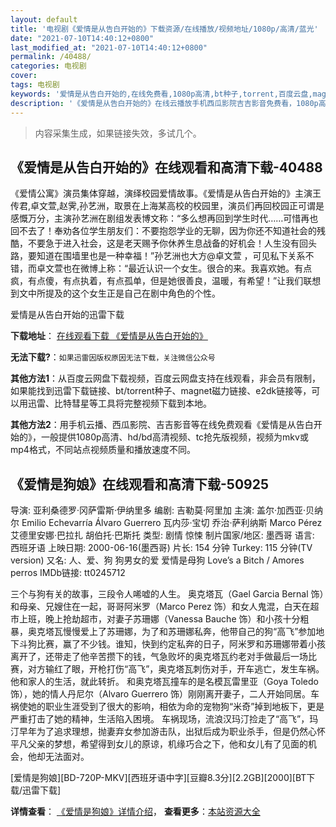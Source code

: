 ```yaml
---
layout: default
title: '电视剧《爱情是从告白开始的》下载资源/在线播放/视频地址/1080p/高清/蓝光'
date: "2021-07-10T14:40:12+0800"
last_modified_at: "2021-07-10T14:40:12+0800"
permalink: /40488/
categories: 电视剧
cover:
tags: 电视剧
keywords: '爱情是从告白开始的,在线免费看,1080p高清,bt种子,torrent,百度云盘,magnet,磁力链,迅雷下载资源'
description: '《爱情是从告白开始的》在线云播放手机西瓜影院吉吉影音免费看，1080p高清bd/hd未删减完整版和tc抢先枪版，mkv/mp4格式，附带bt/torrent种子、magnet/磁力链、百度云盘、网盘资源迅雷下载链接'
---
```


>内容采集生成，如果链接失效，多试几个。


## 《爱情是从告白开始的》在线观看和高清下载-40488

《爱情公寓》演员集体穿越，演绎校园爱情故事。《爱情是从告白开始的》主演王传君,卓文萱,赵霁,孙艺洲，取景在上海某高校的校园里，演员们再回校园正可谓是感慨万分，主演孙艺洲在剧组发表博文称：&ldquo;多么想再回到学生时代……可惜再也回不去了！奉劝各位学生朋友们：不要抱怨学业的无聊，因为你还不知道社会的残酷，不要急于进入社会，这是老天赐予你休养生息战备的好机会！人生没有回头路，要知道在围墙里也是一种幸福！”孙艺洲也大方@卓文萱 ，可见私下关系不错，而卓文萱也在微博上称：&ldquo;最近认识一个女生。很合的来。我喜欢她。有点疯，有点傻，有点执着，有点孤单，但是她很善良，温暖，有希望！”让我们联想到文中所提及的这个女生正是自己在剧中角色的个性。


爱情是从告白开始的迅雷下载

**下载地址**： [在线观看下载 《爱情是从告白开始的》](https://www.993dy.com//vod-detail-id-11862.html) 


**无法下载?**：`如果迅雷因版权原因无法下载，关注微信公众号 `

**其他方法1**：从百度云网盘下载视频，百度云网盘支持在线观看，非会员有限制，如果能找到迅雷下载链接、bt/torrent种子、magnet磁力链接、e2dk链接等，可以用迅雷、比特彗星等工具将完整视频下载到本地。

**其他方法2**：用手机云播、西瓜影院、吉吉影音等在线免费观看《爱情是从告白开始的》，一般提供1080p高清、hd/bd高清视频、tc抢先版视频，视频为mkv或mp4格式，不同站点视频质量和播放速度不同。


## 《爱情是狗娘》在线观看和高清下载-50925

导演: 亚利桑德罗·冈萨雷斯·伊纳里多 编剧: 吉勒莫·阿里加 主演: 盖尔·加西亚·贝纳尔 Emilio Echevarría Álvaro Guerrero 瓦内莎·宝切 乔治·萨利纳斯 Marco Pérez 艾德里安娜·巴拉扎 胡伯托·巴斯托 类型: 剧情 惊悚 制片国家/地区: 墨西哥 语言: 西班牙语 上映日期: 2000-06-16(墨西哥) 片长: 154 分钟 Turkey: 115 分钟(TV version) 又名: 人、爱、狗 狗男女的爱 爱情是母狗 Love’s a Bitch / Amores perros IMDb链接: tt0245712

三个与狗有关的故事，三段令人唏嘘的人生。 奥克塔瓦（Gael Garcia Bernal 饰）和母亲、兄嫂住在一起，哥哥阿米罗（Marco Perez 饰）和女人鬼混，白天在超市上班，晚上抢劫超市，对妻子苏珊娜（Vanessa Bauche 饰）和小孩十分粗暴，奥克塔瓦慢慢爱上了苏珊娜，为了和苏珊娜私奔，他带自己的狗“高飞”参加地下斗狗比赛，赢了不少钱。谁知，快到约定私奔的日子，阿米罗和苏珊娜带着小孩离开了，还带走了他辛苦攒下的钱，气急败坏的奥克塔瓦约老对手做最后一场比赛，对方输红了眼，开枪打伤“高飞”，奥克塔瓦刺伤对手，开车逃亡，发生车祸。他和家人的生活，就此转折。 和奥克塔瓦撞车的是名模瓦雷里亚（Goya Toledo 饰），她的情人丹尼尔（Alvaro Guerrero 饰）刚刚离开妻子，二人开始同居。车祸使她的职业生涯受到了很大的影响，相依为命的宠物狗“米奇”掉到地板下，更是严重打击了她的精神，生活陷入困境。 车祸现场，流浪汉玛汀捡走了“高飞”，玛汀早年为了追求理想，抛妻弃女参加游击队，出狱后成为职业杀手，但是仍然心怀平凡父亲的梦想，希望得到女儿的原谅，机缘巧合之下，他和女儿有了见面的机会，他却无法面对。


[爱情是狗娘][BD-720P-MKV][西班牙语中字][豆瓣8.3分][2.2GB][2000][BT下载/迅雷下载]

**详情查看**： [《爱情是狗娘》详情介绍](/movie/50925/)， **查看更多**：[本站资源大全](/movie/t/all/)


